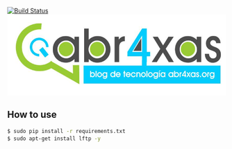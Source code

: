 [![Build Status](https://travis-ci.org/abr4xas/pblog.svg?branch=master)](https://travis-ci.org/abr4xas/pblog)
<img src="https://github.com/abr4xas/post/raw/master/images/1375758_1378127522423533_1335788860_n.jpg" alt="abr4xas.org">
## How to use

```bash
$ sudo pip install -r requirements.txt
$ sudo apt-get install lftp -y
```
